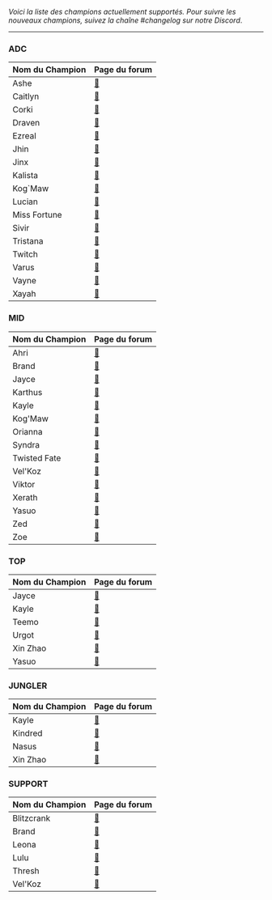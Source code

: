 *Voici la liste des champions actuellement supportés. Pour suivre les nouveaux champions, suivez la chaîne #changelog sur notre Discord*.

---
### ADC
| Nom du Champion | Page du forum |
|--|--|
| Ashe | [📜][Ashe] |
| Caitlyn | [📜][Caitlyn] |
| Corki | [📜][Corki] |
| Draven | [📜][Draven] |
| Ezreal | [📜][Ezreal] |
| Jhin | [📜][Jhin] |
| Jinx | [📜][Jinx] |
| Kalista | [📜][Kalista] |
| Kog`Maw | [📜][KogMaw] |
| Lucian | [📜][Lucian] | 
| Miss Fortune | [📜][Miss Fortune] |
| Sivir | [📜][Sivir] |
| Tristana | [📜][Tristana] | 
| Twitch | [📜][Twitch] |
| Varus | [📜][Varus] |
| Vayne | [📜][Vayne] | 
| Xayah | [📜][Xayah] |

### MID
| Nom du Champion | Page du forum |
|--|--|
| Ahri | [📜][Ahri] |
| Brand | [📜][Brand] |
| Jayce | [📜][Jayce] |
| Karthus | [📜][Karthus] |
| Kayle | [📜][Kayle] |
| Kog'Maw | [📜][KogMaw] |
| Orianna | [📜][Orianna] |
| Syndra | [📜][Syndra] |
| Twisted Fate | [📜][Twisted Fate] |
| Vel'Koz | [📜][VelKoz] |
| Viktor | [📜][Viktor] |
| Xerath | [📜][Xerath] |
| Yasuo | [📜][Yasuo] |
| Zed | [📜][Zed] |
| Zoe | [📜][Zoe] |

### TOP
| Nom du Champion | Page du forum |
|--|--|
| Jayce | [📜][Jayce] |
| Kayle | [📜][Kayle] |
| Teemo | [📜][Teemo] |
| Urgot | [📜][Urgot] |
| Xin Zhao | [📜][Xin Zhao] |
| Yasuo | [📜][Yasuo] | 

### JUNGLER
| Nom du Champion | Page du forum |
|--|--|
| Kayle | [📜][Kayle] |
| Kindred | [📜][Kindred] | 
| Nasus | [📜][Nasus] |
| Xin Zhao | [📜][Xin Zhao] | 

### SUPPORT
| Nom du Champion | Page du forum |
|--|--|
| Blitzcrank | [📜][Blitzcrank] |
| Brand | [📜][Brand] |
| Leona | [📜][Leona] |
| Lulu | [📜][Lulu] |
| Thresh | [📜][Thresh] |
| Vel'Koz | [📜][VelKoz] |

[Ahri]: https://goelites.net/index.php?/topic/391-ahri/
[Ashe]: https://goelites.net/index.php?/topic/4-ashe/
[Blitzcrank]: https://goelites.net/index.php?/topic/5-blitzcrank/
[Brand]: https://goelites.net/index.php?/topic/400-brand/
[Caitlyn]: https://goelites.net/index.php?/topic/6-caitlyn/
[Corki]: https://goelites.net/index.php?/topic/293-corki/
[Draven]: https://goelites.net/index.php?/topic/142-draven/
[Ezreal]: https://goelites.net/index.php?/topic/7-ezreal/
[Jayce]: https://goelites.net/index.php?/topic/512-jayce/
[Jhin]: https://goelites.net/index.php?/topic/351-jhin/
[Jinx]: https://goelites.net/index.php?/topic/8-jinx/
[Kalista]: https://goelites.net/index.php?/topic/9-kalista/
[Karthus]: https://goelites.net/index.php?/topic/682-karthus/
[Kayle]: https://goelites.net/index.php?/topic/10-kayle/
[Kindred]: https://goelites.net/index.php?/topic/481-kindred/
[KogMaw]: https://goelites.net/index.php?/topic/11-kogmaw/
[Leona]: https://goelites.net/index.php?/topic/837-leona/
[Lucian]: https://goelites.net/index.php?/topic/12-lucian/
[Lulu]: https://goelites.net/index.php?/topic/623-lulu/
[Miss Fortune]: https://goelites.net/index.php?/topic/572-miss-fortune/
[Nasus]: https://goelites.net/index.php?/topic/886-nasus/
[Orianna]: https://goelites.net/index.php?/topic/13-orianna/
[Sivir]: https://goelites.net/index.php?/topic/805-sivir/
[Syndra]: https://goelites.net/index.php?/topic/248-syndra/
[Teemo]: https://goelites.net/index.php?/topic/532-teemo/
[Thresh]: https://goelites.net/index.php?/topic/392-thresh/
[Tristana]: https://goelites.net/index.php?/topic/14-tristana/
[Twisted Fate]: https://goelites.net/index.php?/topic/425-twisted-fate/
[Twitch]: https://goelites.net/index.php?/topic/15-twitch/
[Urgot]: https://goelites.net/index.php?/topic/352-urgot/
[Varus]: https://goelites.net/index.php?/topic/16-varus/
[Vayne]: https://goelites.net/index.php?/topic/17-vayne/ 
[VelKoz]: https://goelites.net/index.php?/topic/439-velkoz/
[Viktor]: https://goelites.net/index.php?/topic/18-viktor/
[Xayah]: https://goelites.net/index.php?/topic/45-xayah/
[Xerath]: https://goelites.net/index.php?/topic/19-xerath/
[Xin Zhao]: https://goelites.net/index.php?/topic/836-xin-zhao/
[Yasuo]: https://goelites.net/index.php?/topic/558-yasuo/
[Zed]: https://goelites.net/index.php?/topic/661-zed/
[Zoe]: https://goelites.net/index.php?/topic/808-zoe/
